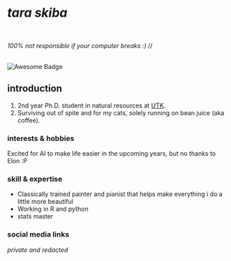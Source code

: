 # _tara skiba_
<span style="color:white">home of tara skiba's professional work</span>

_100% not responsible if your computer breaks :)_ //
<span style="color:white">thanks for checking my site out!</span>

<img src="https://cdn.rawgit.com/sindresorhus/awesome/d7305f38d29fed78fa85652e3a63e154dd8e8829/media/badge.svg" alt="Awesome Badge"/>


## introduction 
1. 2nd year Ph.D. student in natural resources at [UTK](https://naturalresources.tennessee.edu/).
2. Surviving out of spite and for my cats, solely running on bean juice (aka coffee).

### interests & hobbies
Excited for AI to make life easier in the upcoming years, but no thanks to Elon :P

### skill & expertise
- Classically trained painter and pianist that helps make everything i do a little more beautiful
- Working in R and python
- stats master

### social media links
*private and redacted*